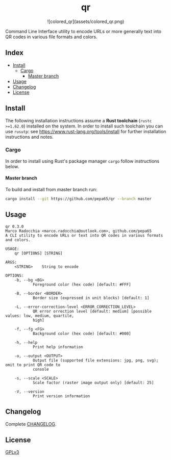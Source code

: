<div align="center">
  <h1 align="center">qr</h1>
  ![colored_qr](assets/colored_qr.png)
</div>

Command Line Interface utility to encode URLs or more generally text into QR
codes in various file formats and colors.

## Index
- [Install](#install)
  * [Cargo](#cargo)
    - [Master branch](#master-branch)
- [Usage](#usage)
- [Changelog](#changelog)
- [License](#license)

## Install
The following installation instructions assume a **Rust toolchain** (`rustc >=1.62.0`) installed
on the system. In order to install such toolchain you can use `rusutp`: see
https://www.rust-lang.org/tools/install for further installation instructions and notes.

### Cargo
In order to install using Rust's package manager `cargo` follow instructions below.

#### Master branch
To build and install from master branch run:
```sh
cargo install --git https://github.com/pepa65/qr --branch master
```

## Usage
```
qr 0.3.0
Marco Radocchia <marco.radocchia@outlook.com>, github.com/pepa65
A CLI utility to encode URLs or text into QR codes in various formats and colors.

USAGE:
    qr [OPTIONS] [STRING]

ARGS:
    <STRING>    String to encode

OPTIONS:
    -b, --bg <BG>
            Foreground color (hex code) [default: #FFF]

    -B, --border <BORDER>
            Border size (expressed in unit blocks) [default: 1]

    -L, --error-correction-level <ERROR_CORRECTION_LEVEL>
            QR error orrection level [default: medium] [possible values: low, medium, quartile,
            high]

    -f, --fg <FG>
            Background color (hex code) [default: #000]

    -h, --help
            Print help information

    -o, --output <OUTPUT>
            Output file (supported file extensions: jpg, png, svg); omit to print QR code to
            console

    -s, --scale <SCALE>
            Scale factor (raster image output only) [default: 25]

    -V, --version
            Print version information
```

## Changelog
Complete [CHANGELOG](CHANGELOG.md).

## License
[GPLv3](LICENSE)
